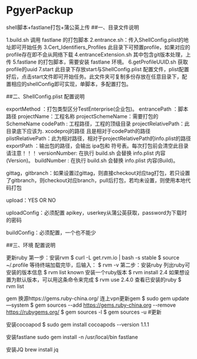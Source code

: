 # PgyerPackup
shell脚本+fastlane打包+蒲公英上传
##一、目录文件说明

1.build.sh 调用 fastlane 的打包脚本
2.entrance.sh：传入ShellConfig.plist的地址即可开始任务
3.Cert_Identifiers_Profiles 此目录下可预置profile，如果对应的profile存在即不会从网络下载
4.entranceExtension.sh 其中包含git版本处理，上传
5.fastlane 的打包脚本，需要安装 fastlane 环境。
6.getProfileUUID.sh 获取profile的uuid
7.start 此目录下存放start与ShellConfig.plist 配置文件，plist配置好后，点击start文件即可开始任务。此文件夹可复制多份存放在任意目录下，配置相应的shellConfig即可实现，单脚本，多配置打包。

##二、ShellConfig.plist  配置说明

exportMethod ：打包类型区分TestEnterprise(企业包)。
entrancePath ：脚本路径
projectName：工程名称
projectSchemeName：需要打包的SchemeName
codePath : 工程路径，工程的顶级目录
projectRelativePath：此目录底下应该为. xcodeproj的路径   且是相对于codePath的路径
plistRelativePath：此为相对路径，相对于projectRelativePath的info.plist的路径
exportPath ：输出包的路径，会输出 ipa包和 符号表。每次打包前会清空此目录请注意！！！
versionNumber:  在执行 build.sh 会替换 info.plist  内容(Version)。
buildNumber  :    在执行 build.sh 会替换 info.plist  内容(Build)。

gittag，gitbranch：如果设置过gittag，则直接checkout对应tag打包，若只设置了gitbranch，则checkout对应branch，pull后打包，若均未设置，则使用本地代码打包

upload：YES OR NO

uploadConfig：必须配置 apikey，userkey从蒲公英获取，password为下载时的密码

buildConfig：必须配置，一个也不能少

##三、环境 配置说明

更新ruby
第一步：安装rvm
$ curl -L get.rvm.io | bash -s stable
$ source ~/.profile
等待终端加载完毕，后输入：
$ rvm -v
第二步：安装ruby
列出ruby可安装的版本信息
$ rvm list known
安装一个ruby版本
$ rvm install 2.4
如果想设置为默认版本，可以用这条命令来完成
$ rvm use 2.4.0
查看已安装的ruby
$ rvm list

gem 换源https://gems.ruby-china.org/
连上vpn更新gem
$ sudo gem update —system
$ gem sources --add https://gems.ruby-china.org --remove https://rubygems.org/
$ gem sources -l
$ gem sources -u #更新

安装cocoapod
$ sudo gem install cocoapods --version 1.1.1

安装fastlane
sudo gem install -n /usr/local/bin fastlane

安装JQ
brew install jq
